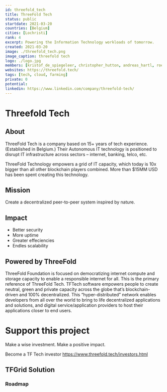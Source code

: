 ```yaml
---
id: threefold_tech
title: ThreeFold Tech
status: public
startdate: 2021-03-20
countries: [Belgium]
cities: [Lochristi]
rank: 4
excerpt: Powering the Information Technology workloads of tomorrow.
created: 2021-03-20
image: ./threefold_tech.png
image_caption: threefold tech
logo: ./logo.jpg
members: [kristof_de_spiegeleer, christopher_hutton, andreas_hartl, roel_van_sabben, sabrina_sadik, owen_kemp]
websites: https://threefold.tech/
tags: [tech, cloud, farming]
private: 0
potential: 
linkedin: https://www.linkedin.com/company/threefold-tech/
---
```


# Threefold Tech

## About

ThreeFold Tech is a company based on 15+ years of tech experience. (Established in Belgium.) Their Autonomous IT technology is positioned to disrupt IT infrastructure across sectors – internet, banking, telco, etc.

ThreeFold Technology empowers a grid of IT capacity, which today is 10x bigger than all other blockchain players combined. More than $15MM USD has been spent creating this technology.

## Mission

Create a decentralized peer-to-peer system inspired by nature.

## Impact

- Better security
- More uptime
- Greater effeciencies 
- Endles scalability

## Powered by ThreeFold

ThreeFold Foundation is focused on democratizing internet compute and storage capacity to enable a responsible internet for all. This is the primary reference of ThreeFold Tech. TFTech software empowers people to create neutral, green and private capacity across the globe that’s blockchain-driven and 100% decentralized. This “hyper-distributed” network enables developers from all over the world to bring to life decentralized applications and solutions, and digital service/application providers to host their applications closer to end users.

# Support this project

Make a wise investment.
Make a positive impact.

Become a TF Tech investor https://www.threefold.tech/investors.html

## TFGrid Solution

### Roadmap

